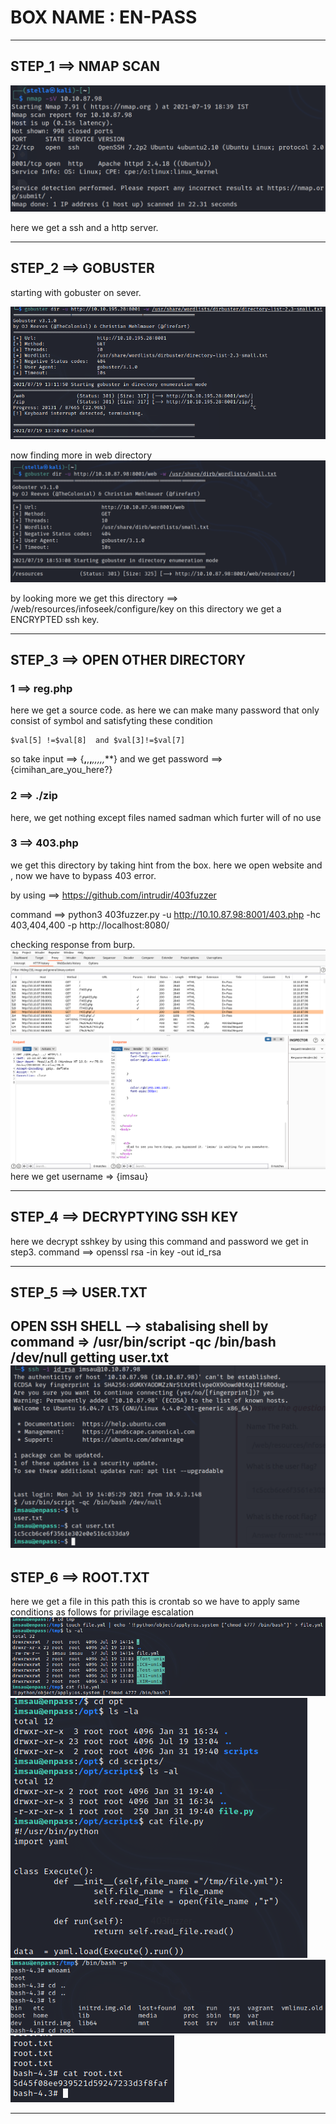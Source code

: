 # BOX NAME : EN-PASS
-------------------------------------------
## STEP_1 ==> NMAP SCAN

![](https://github.com/bitcriminals/bitcriminals.github.io/blob/main/images/otaku_/en-pass_nmap.png)

here we get a ssh and a http server.

-------------------------------------------
## STEP_2 ==> GOBUSTER

starting with gobuster on sever.

![](https://github.com/bitcriminals/bitcriminals.github.io/blob/main/images/otaku_/enpass_gobuster.png)

now finding more in web directory
![](https://github.com/bitcriminals/bitcriminals.github.io/blob/main/images/otaku_/enpass_gobuster_1.png)

by looking more we get this directory ==> /web/resources/infoseek/configure/key
on this directory we get a ENCRYPTED ssh key.

------------------------------------------------------------
## STEP_3 ==> OPEN OTHER DIRECTORY

### 1 ==> reg.php
here we get a source code.
as here we can make many password that only consist of symbol and satisfyting these condition
```strlen($val[0]) == 2) and (strlen($val[8]) ==  3 )
$val[5] !=$val[8]  and $val[3]!=$val[7]
```
so take input ==> {**,**,**,***,**,**,**,**,***}
and we get password ==> {cimihan_are_you_here?}

### 2 ==> ./zip
here, we get nothing except files named sadman which furter will of no use

### 3 ==> 403.php
we get this directory by taking hint from the box.
here we open website and , now we have to bypass 403 error.

by using ==> https://github.com/intrudir/403fuzzer

command ==> python3 403fuzzer.py -u http://10.10.87.98:8001/403.php -hc 403,404,400 -p http://localhost:8080/

checking response from burp.
![](https://github.com/bitcriminals/bitcriminals.github.io/blob/main/images/otaku_/enpass_burp.jpg)
here we get username => {imsau}

---------------------------------------------------------------
## STEP_4 ==> DECRYPTYING SSH KEY
here we decrypt sshkey by using this command and password we get in step3.
command ==> openssl rsa -in key -out id_rsa

----------------------------------------------------------------
## STEP_5 ==> USER.TXT
OPEN SSH SHELL --> 
stabalising shell by command => /usr/bin/script -qc /bin/bash /dev/null
getting user.txt
![](https://github.com/bitcriminals/bitcriminals.github.io/blob/main/images/otaku_/user_flag.png)
----------------------------------------------------------------
## STEP_6 ==> ROOT.TXT
here we get a file in this path
this is crontab so we have to apply same conditions as follows for privilage escalation
![](https://github.com/bitcriminals/bitcriminals.github.io/blob/main/images/otaku_/enpass_root1.png)
![](https://github.com/bitcriminals/bitcriminals.github.io/blob/main/images/otaku_/enpass_root2.png)
![](https://github.com/bitcriminals/bitcriminals.github.io/blob/main/images/otaku_/enpass_root3.png)
![](https://github.com/bitcriminals/bitcriminals.github.io/blob/main/images/otaku_/enpass_root4.png)

------------------------------------------------------------------
